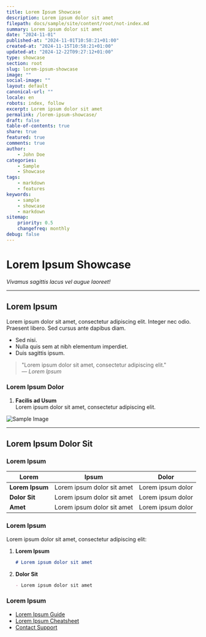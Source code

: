 ```yaml
---
title: Lorem Ipsum Showcase
description: Lorem ipsum dolor sit amet
filepath: docs/sample/site/content/root/not-index.md
summary: Lorem ipsum dolor sit amet
date: "2024-11-01"
published-at: "2024-11-01T10:58:21+01:00"
created-at: "2024-11-15T10:58:21+01:00"
updated-at: "2024-12-22T09:27:12+01:00"
type: showcase
section: root
slug: lorem-ipsum-showcase
image: ""
social-image: ""
layout: default
canonical-url: ""
locale: en
robots: index, follow
excerpt: Lorem ipsum dolor sit amet
permalink: /lorem-ipsum-showcase/
draft: false
table-of-contents: true
share: true
featured: true
comments: true
author:
    - John Doe
categories:
    - Sample
    - Showcase
tags:
    - markdown
    - features
keywords:
    - sample
    - showcase
    - markdown
sitemap:
    priority: 0.5
    changefreq: monthly
debug: false
---
```


# Lorem Ipsum Showcase

*Vivamus sagittis lacus vel augue laoreet!*

---

## Lorem Ipsum

Lorem ipsum dolor sit amet, consectetur adipiscing elit. Integer nec odio. Praesent libero. Sed cursus ante dapibus diam.

- Sed nisi.
- Nulla quis sem at nibh elementum imperdiet.
- Duis sagittis ipsum.

> "Lorem ipsum dolor sit amet, consectetur adipiscing elit."  
> — *Lorem Ipsum*

### Lorem Ipsum Dolor

1. **Facilis ad Usum**  
   Lorem ipsum dolor sit amet, consectetur adipiscing elit.

![Sample Image](https://example.com/sample-image.png)

---

## Lorem Ipsum Dolor Sit

### Lorem Ipsum

| Lorem               | Ipsum                                     | Dolor                |
|---------------------|-------------------------------------------|----------------------|
| **Lorem Ipsum**     | Lorem ipsum dolor sit amet                | Lorem ipsum dolor    |
| **Dolor Sit**       | Lorem ipsum dolor sit amet                | Lorem ipsum dolor    |
| **Amet**            | Lorem ipsum dolor sit amet                | Lorem ipsum dolor    |

### Lorem Ipsum

Lorem ipsum dolor sit amet, consectetur adipiscing elit:

1. **Lorem Ipsum**

    ```markdown
    # Lorem ipsum dolor sit amet
    ```

2. **Dolor Sit**

    ```markdown
    - Lorem ipsum dolor sit amet
    ```

### Lorem Ipsum

- [Lorem Ipsum Guide](https://www.lipsum.com)
- [Lorem Ipsum Cheatsheet](https://www.lipsum.com)
- [Contact Support](mailto:support@example.com)

